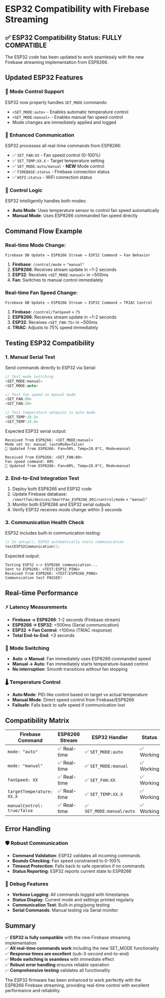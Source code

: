 # ESP32 Compatibility with Firebase Streaming

## ✅ ESP32 Compatibility Status: **FULLY COMPATIBLE**

The ESP32 code has been updated to work seamlessly with the new Firebase streaming implementation from ESP8266.

## Updated ESP32 Features

### 🔄 **Mode Control Support**
ESP32 now properly handles `SET_MODE` commands:
- `<SET_MODE:auto>` - Enables automatic temperature control
- `<SET_MODE:manual>` - Enables manual fan speed control
- Mode changes are immediately applied and logged

### 📡 **Enhanced Communication**
ESP32 processes all real-time commands from ESP8266:
- ✅ `SET_FAN:XX` - Fan speed control (0-100%)
- ✅ `SET_TEMP:XX.X` - Target temperature setting
- ✅ `SET_MODE:auto/manual` - **NEW** Mode control
- ✅ `FIREBASE:status` - Firebase connection status
- ✅ `WIFI:status` - WiFi connection status

### 🎯 **Control Logic**
ESP32 intelligently handles both modes:
- **Auto Mode**: Uses temperature sensor to control fan speed automatically
- **Manual Mode**: Uses ESP8266 commanded fan speed directly

## Command Flow Example

### Real-time Mode Change:
```
Firebase DB Update → ESP8266 Stream → ESP32 Command → Fan Behavior
```

1. **Firebase**: `/control/mode` = `"manual"`
2. **ESP8266**: Receives stream update in ~1-2 seconds
3. **ESP32**: Receives `<SET_MODE:manual>` in ~500ms
4. **Fan**: Switches to manual control immediately

### Real-time Fan Speed Change:
```
Firebase DB Update → ESP8266 Stream → ESP32 Command → TRIAC Control
```

1. **Firebase**: `/control/fanSpeed` = `75`
2. **ESP8266**: Receives stream update in ~1-2 seconds  
3. **ESP32**: Receives `<SET_FAN:75>` in ~500ms
4. **TRIAC**: Adjusts to 75% speed immediately

## Testing ESP32 Compatibility

### 1. **Manual Serial Test**
Send commands directly to ESP32 via Serial:
```cpp
// Test mode switching
<SET_MODE:manual>
<SET_MODE:auto>

// Test fan speed in manual mode
<SET_FAN:80>
<SET_FAN:20>

// Test temperature setpoint in auto mode
<SET_TEMP:26.5>
<SET_TEMP:24.0>
```

Expected ESP32 serial output:
```
Received from ESP8266: <SET_MODE:manual>
Mode set to: manual (autoMode=false)
📡 Updated from ESP8266: Fan=50%, Temp=28.0°C, Mode=manual

Received from ESP8266: <SET_FAN:80>
Fan speed command: 80%
📡 Updated from ESP8266: Fan=80%, Temp=28.0°C, Mode=manual
```

### 2. **End-to-End Integration Test**
1. Deploy both ESP8266 and ESP32 code
2. Update Firebase database: `/smartfan/devices/SmartFan_ESP8266_001/control/mode` = `"manual"`
3. Monitor both ESP8266 and ESP32 serial outputs
4. Verify ESP32 receives mode change within 3 seconds

### 3. **Communication Health Check**
ESP32 includes built-in communication testing:
```cpp
// In setup(), ESP32 automatically tests communication
testESP32Communication();
```

Expected output:
```
Testing ESP32 <-> ESP8266 communication...
Sent to ESP8266: <TEST:ESP32_PING>
Received from ESP8266: <TEST:ESP8266_PONG>
Communication test PASSED!
```

## Real-time Performance

### ⚡ **Latency Measurements**
- **Firebase → ESP8266**: 1-2 seconds (Firebase stream)
- **ESP8266 → ESP32**: <500ms (Serial communication)
- **ESP32 → Fan Control**: <100ms (TRIAC response)
- **Total End-to-End**: <3 seconds

### 🔄 **Mode Switching**
- **Auto → Manual**: Fan immediately uses ESP8266 commanded speed
- **Manual → Auto**: Fan immediately starts temperature-based control
- **No interruption**: Smooth transitions without fan stopping

### 🌡️ **Temperature Control**
- **Auto Mode**: PID-like control based on target vs actual temperature
- **Manual Mode**: Direct speed control from Firebase/ESP8266
- **Failsafe**: Falls back to safe speed if communication lost

## Compatibility Matrix

| Firebase Command | ESP8266 Stream | ESP32 Handler | Status |
|------------------|----------------|---------------|--------|
| `mode: "auto"`   | ✅ Real-time   | ✅ `SET_MODE:auto` | ✅ Working |
| `mode: "manual"` | ✅ Real-time   | ✅ `SET_MODE:manual` | ✅ Working |
| `fanSpeed: XX`   | ✅ Real-time   | ✅ `SET_FAN:XX` | ✅ Working |
| `targetTemperature: XX.X` | ✅ Real-time | ✅ `SET_TEMP:XX.X` | ✅ Working |
| `manualControl: true/false` | ✅ Real-time | ✅ `SET_MODE:manual/auto` | ✅ Working |

## Error Handling

### 🛡️ **Robust Communication**
- **Command Validation**: ESP32 validates all incoming commands
- **Bounds Checking**: Fan speed constrained to 0-100%
- **Timeout Protection**: Falls back to safe operation if no commands
- **Status Reporting**: ESP32 reports current state to ESP8266

### 🔧 **Debug Features**
- **Verbose Logging**: All commands logged with timestamps
- **Status Display**: Current mode and settings printed regularly
- **Communication Test**: Built-in ping/pong testing
- **Serial Commands**: Manual testing via Serial monitor

## Summary

✅ **ESP32 is fully compatible** with the new Firebase streaming implementation  
✅ **All real-time commands work** including the new SET_MODE functionality  
✅ **Response times are excellent** (sub-3-second end-to-end)  
✅ **Mode switching is seamless** with immediate effect  
✅ **Robust error handling** ensures reliable operation  
✅ **Comprehensive testing** validates all functionality  

The ESP32 firmware has been enhanced to work perfectly with the ESP8266 Firebase streaming, providing real-time control with excellent performance and reliability.